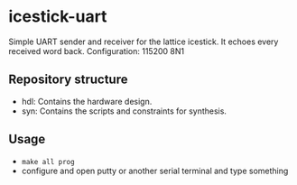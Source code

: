 # icestick-uart
Simple UART sender and receiver for the lattice icestick. It echoes every received word back.
Configuration: 115200 8N1

## Repository structure
- hdl: Contains the hardware design.
- syn: Contains the scripts and constraints for synthesis.

## Usage
- `make all prog`
- configure and open putty or another serial terminal and type something
